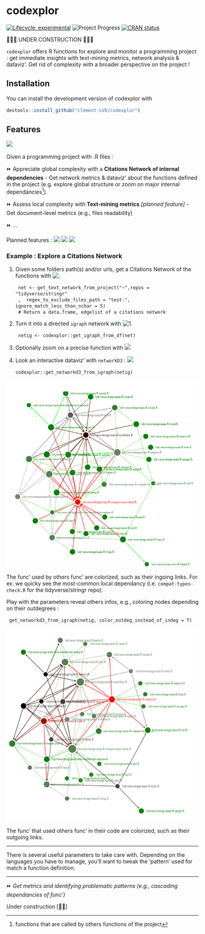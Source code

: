 
# codexplor

<!-- badges: start -->

[![Lifecycle:
experimental](https://img.shields.io/badge/lifecycle-experimental-orange.svg)](https://lifecycle.r-lib.org/articles/stages.html#experimental)
![Project Progress](https://img.shields.io/badge/R-black) [![CRAN
status](https://www.r-pkg.org/badges/version/codexplor)](https://CRAN.R-project.org/package=codexplor)
<!-- badges: end -->

🧰🔧🔨 UNDER CONSTRUCTION 🧰🔧🔨

`codexplor` offers R functions for explore and monitor a programming
project : get immediate insights with text-mining metrics, network
analysis & dataviz’. Get rid of complexity with a broader perspective on
the project !

## Installation

You can install the development version of codexplor with

``` r
devtools::install_github("clement-LVD/codexplor")
```

## Features

![](https://img.shields.io/badge/%7BMethod%7D-bold?style=flat&logoColor=black&logoSize=2&label=Citations%20Network%20of%20internal%20dependencies&labelColor=black&color=green)

Given a programming project with .R files :

⏩ Appreciate global complexity with a **Citations Network of internal
dependencies** - Get network metrics & dataviz’ about the functions
defined in the project (e.g. explore global structure or zoom on major
internal dependancies[^1]).

⏩ Assess local complexity with **Text-mining metrics** *\[planned
feature\]* - Get document-level metrics (e.g., files readability)

⏩ …

Planned features :
![](https://img.shields.io/badge/%7BMethod%7D-bold?style=flat&logoColor=black&logoSize=2&label=Text-mining%20metrics&labelColor=grey&color=orange)
![](https://img.shields.io/badge/%7BExport%7D-bold?style=flat&logoColor=black&logoSize=2&label=Reporting&labelColor=grey&color=orange)
![](https://img.shields.io/badge/%7BExport%7D-bold?style=flat&logoColor=black&logoSize=2&label=Network-advanced&labelColor=grey&color=orange)

### Example : Explore a Citations Network

1.  Given some folders path(s) and/or urls, get a Citations Network of
    the functions with
    ![.](https://img.shields.io/badge/%7BMethod%7D-bold?style=flat&logoColor=black&logoSize=2&label=get_text_network_from_project()&labelColor=yellow&color=black)

         net <- get_text_network_from_project("~",repos = "tidyverse/stringr"
         ,  regex_to_exclude_files_path = "test-", ignore_match_less_than_nchar = 5)
         # Return a data.frame, edgelist of a citations network

2.  Turn it into a directed `igraph` network with
    ![1.](https://img.shields.io/badge/%7Bigraph%7D-bold?style=flat&logoColor=black&logoSize=2&label=get_igraph_from_df()&labelColor=green&color=black)

         netig <- codexplor::get_igraph_from_df(net) 

3.  Optionally zoom on a precise function with
    ![](https://img.shields.io/badge/%7Bigraph%7D-bold?style=flat&logoColor=black&logoSize=2&label=filter_igraph_egonetwork()&labelColor=green&color=black)

4.  Look an interactive dataviz’ with `networkD3` :
    ![](https://img.shields.io/badge/%7BDataviz%7D-bold?style=flat&logoColor=black&logoSize=2&label=get_networkd3_from_igraph()&labelColor=yellow&color=black)

        codexplor::get_networkd3_from_igraph(netig) 

![](man/figures/example_net3d_dataviz.png)

The func’ used by others func’ are colorized, such as their ingoing
links. For ex. we quicky see the most-common local dependancy
(i.e. `compat-types-check.R` for the tidyverse/stringr repo).

Play with the parameters reveal others infos, e.g., coloring nodes
depending on their outdegrees :

     get_networkd3_from_igraph(netig, color_outdeg_instead_of_indeg = T) 

![](man/figures/example_net3d_dataviz2.png)

The func’ that used others func’ in their code are colorized, such as
their outgoing links.

------------------------------------------------------------------------

There is several useful parameters to take care with. Depending on the
languages you have to manage, you’ll want to tweak the ‘pattern’ used
for match a function definition.

------------------------------------------------------------------------

<!--
⏩ **4. Get an interactive `networkD3` HTML object**
&#10; 
`get_networkd3_from_igraph()` Return a list of 2 objects : 
&#10;1. a list named `'net3d'` with 2 data.frames, with the data used by `networkD3` (`'nodes'` and `'edges'`)
&#10;2. a networkD3::forceNetwork S3 class object named `'forcenetwork'`, an html interactive network dataviz'
&#10;-->

⏩ *Get metrics and identifying problematic patterns (e.g., cascading
dependancies of func’)*

Under construction \[🔧🔨\]

<!--
> `codexplor` help you to manage and analyze a programming project, giving you tools to figure out the big picture and to find the little wrench in the (net)work. 
&#10;> **Usecases 1.** As a head of a dozens of persons (non-tech) team', I have to dev' actively on the long run. codexplor help me to get the big picture of a large programming project quickly, with instant metrics & insights. Thanks to the network analysis and dataviz', I have deep insights about the project, such as for identifying theoritical vulnerability, for choosing where to start a polishing loop, but also for following a programming project over the long run. 
&#10;> **Usecases 2.** I can show the network or a small part of the network to the dev' and tech' profiles during our meetings or event prez'.
&#10;> **Usecases 3.** codexplor add insights on a particular function, as an help for the dev' when it come back on a project after a while (e.g., list all the local dependancies of a function and the functions that call it as a local dependancy).
&#10;-->
<!-- *Usecases of a quick programming project understanding*. codexplor goal is to *quickly* analyse your developing project, in order to *gain* time of comprehension, made your documentation, dataviz' of your project, etc. The features offered are crafted for coordinate large programming project, made helper func' for new colleagues and/or future you, formally identifying your higher-level func' and/or the most-frequently used as dependancies... and other handy features for priorizing your work by quickly figure out 'where' you have to pay attention. For example, before to change a parameter name in a func', you want to check what are the func' that used the one you want to modify. Same for changing the returned content or the behavior of a func' : you want to check which ones used this func' that you want to modify. You also want to offer an easy way to understand the chaining of your custom func'. -->

[^1]: functions that are called by others functions of the project
